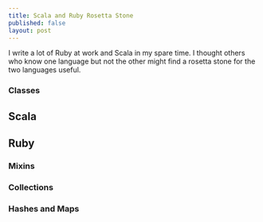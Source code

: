 ```yaml
---
title: Scala and Ruby Rosetta Stone
published: false
layout: post
---
```


I write a lot of Ruby at work and Scala in my spare time.
I thought others who know one language but not the other
might find a rosetta stone for the two languages useful.

### Classes
## Scala
<script src="https://gist.github.com/1153076.js"> </script>
## Ruby
<script src="https://gist.github.com/1153103.js"> </script>

### Mixins

### Collections

### Hashes and Maps
